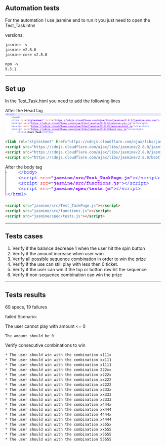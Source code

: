 ## Automation tests

For the automation I use jasmine and to run it you just need to open the Test_Task.html

versions:
```
jasmine -v
jasmine v2.8.0
jasmine-core v2.8.0
```
```
npm -v
5.5.1
```

---

## Set up

In the Test_Task.html you need to add the following lines

After the Head tag
![After head][afterHead]
```html
<link rel="stylesheet" href="https://cdnjs.cloudflare.com/ajax/libs/jasmine/2.8.0/jasmine.min.css">
<script src="https://cdnjs.cloudflare.com/ajax/libs/jasmine/2.8.0/jasmine.min.js"></script>
<script src="https://cdnjs.cloudflare.com/ajax/libs/jasmine/2.8.0/jasmine-html.js"></script>
<script src="https://cdnjs.cloudflare.com/ajax/libs/jasmine/2.8.0/boot.min.js"></script>
```

After the body tag
![After body][afterBody]
```html
<script src="jasmine/src/Test_TaskPage.js"></script>
<script src="jasmine/src/functions.js"></script>
<script src="jasmine/spec/tests.js"></script>
```

[afterBody]: /afterBody.png "afterBody"
[afterHead]: /afterHead.png "afterHead"


---

## Tests cases

1. Verify if the balance decrease 1 when the user hit the spin button
2. Verify if the amount increase when user won
3. Verify all possible sequence combination in order to win the prize
4. Verify if the use can still play with less then 0 ticket.
5. Verify if the user can win if the top or botton row hit the sequence
6. Verify if non-sequence combination can win the prize

--- 

## Tests results

69 specs, 19 failures

failed Scenario:

The user cannot play with amount <= 0

    The amount should be 0

Verify consecutive combinations to win

	* The user should win with the combination x111x
	* The user should win with the combination xx111
	* The user should win with the combination x1111
	* The user should win with the combination 222xx
	* The user should win with the combination x222x
	* The user should win with the combination xx222
	* The user should win with the combination x2222
	* The user should win with the combination x333x
	* The user should win with the combination xx333
	* The user should win with the combination x3333
	* The user should win with the combination x444x
	* The user should win with the combination xx444
	* The user should win with the combination 4444x
	* The user should win with the combination x4444
	* The user should win with the combination x555x
	* The user should win with the combination xx555
	* The user should win with the combination x5555
	* The user should win with the combination 55555